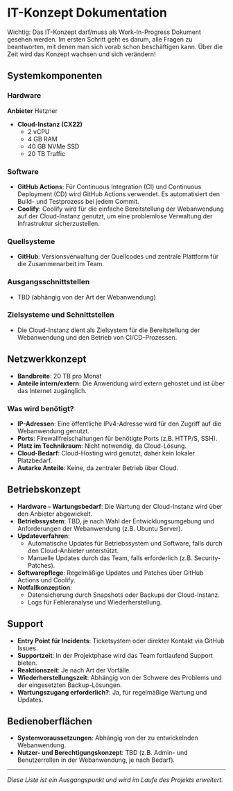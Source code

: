 # IT-Konzept Dokumentation

Wichtig: Das IT-Konzept darf/muss als Work-In-Progress Dokument gesehen werden. Im ersten Schritt geht es darum, alle Fragen zu beantworten, mit denen man sich vorab schon beschäftigen kann. Über die Zeit wird das Konzept wachsen und sich verändern!

## Systemkomponenten

### Hardware
**Anbieter** Hetzner
- **Cloud-Instanz (CX22)**
  - 2 vCPU
  - 4 GB RAM
  - 40 GB NVMe SSD
  - 20 TB Traffic

### Software
- **GitHub Actions**: Für Continuous Integration (CI) und Continuous Deployment (CD) wird GitHub Actions verwendet. Es automatisiert den Build- und Testprozess bei jedem Commit.
- **Coolify**: Coolify wird für die einfache Bereitstellung der Webanwendung auf der Cloud-Instanz genutzt, um eine problemlose Verwaltung der Infrastruktur sicherzustellen.

### Quellsysteme
- **GitHub**: Versionsverwaltung der Quellcodes und zentrale Plattform für die Zusammenarbeit im Team.

### Ausgangsschnittstellen
- TBD (abhängig von der Art der Webanwendung)

### Zielsysteme und Schnittstellen
- Die Cloud-Instanz dient als Zielsystem für die Bereitstellung der Webanwendung und den Betrieb von CI/CD-Prozessen.

## Netzwerkkonzept
- **Bandbreite**: 20 TB pro Monat
- **Anteile intern/extern**: Die Anwendung wird extern gehostet und ist über das Internet zugänglich.

### Was wird benötigt?
- **IP-Adressen**: Eine öffentliche IPv4-Adresse wird für den Zugriff auf die Webanwendung genutzt.
- **Ports**: Firewallfreischaltungen für benötigte Ports (z.B. HTTP/S, SSH).
- **Platz im Technikraum**: Nicht notwendig, da Cloud-Lösung.
- **Cloud-Bedarf**: Cloud-Hosting wird genutzt, daher kein lokaler Platzbedarf.
- **Autarke Anteile**: Keine, da zentraler Betrieb über Cloud.

## Betriebskonzept
- **Hardware – Wartungsbedarf**: Die Wartung der Cloud-Instanz wird über den Anbieter abgewickelt.
- **Betriebssystem**: TBD, je nach Wahl der Entwicklungsumgebung und Anforderungen der Webanwendung (z.B. Ubuntu Server).
- **Updateverfahren**:
  - Automatische Updates für Betriebssystem und Software, falls durch den Cloud-Anbieter unterstützt.
  - Manuelle Updates durch das Team, falls erforderlich (z.B. Security-Patches).
- **Softwarepflege**: Regelmäßige Updates und Patches über GitHub Actions und Coolify.
- **Notfallkonzeption**:
  - Datensicherung durch Snapshots oder Backups der Cloud-Instanz.
  - Logs für Fehleranalyse und Wiederherstellung.

## Support
- **Entry Point für Incidents**: Ticketsystem oder direkter Kontakt via GitHub Issues.
- **Supportzeit**: In der Projektphase wird das Team fortlaufend Support bieten.
- **Reaktionszeit**: Je nach Art der Vorfälle.
- **Wiederherstellungszeit**: Abhängig von der Schwere des Problems und der eingesetzten Backup-Lösungen.
- **Wartungszugang erforderlich?**: Ja, für regelmäßige Wartung und Updates.

## Bedienoberflächen
- **Systemvoraussetzungen**: Abhängig von der zu entwickelnden Webanwendung.
- **Nutzer- und Berechtigungskonzept**: TBD (z.B. Admin- und Benutzerrollen in der Webanwendung, je nach Bedarf).

---

*Diese Liste ist ein Ausgangspunkt und wird im Laufe des Projekts erweitert.*
